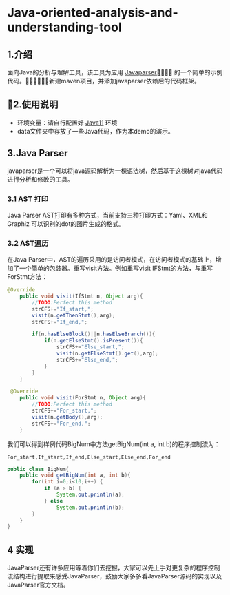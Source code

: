 # Java-oriented-analysis-and-understanding-tool

## 1.介绍

面向Java的分析与理解工具，该工具为应用 [Javaparser](https://javaparser.org) 的一个简单的示例代码。新建maven项目，并添加javaparser依赖后的代码框架。

## 2.使用说明

* 环境变量：请自行配置好 [Java11](https://www.oracle.com/java/technologies/downloads/#java11) 环境
* data文件夹中存放了一些Java代码，作为本demo的演示。

## 3.Java Parser

javaparser是一个可以将java源码解析为一棵语法树，然后基于这棵树对java代码进行分析和修改的工具。

### 3.1  AST 打印

Java Parser AST打印有多种方式，当前支持三种打印方式：Yaml、XML和 Graphiz 可以识别的dot的图片生成的格式。

### 3.2 AST遍历

在Java Parser中，AST的遍历采用的是访问者模式，在访问者模式的基础上，增加了一个简单的包装器。重写visit方法。例如重写visit IFStmt的方法，与重写ForStmt方法：

```java
@Override
    public void visit(IfStmt n, Object arg){
        //TODO:Perfect this method
        strCFS+="If_start,";
        visit(n.getThenStmt(),arg);
        strCFS+="If_end,";

        if(n.hasElseBlock()||n.hasElseBranch()){
            if(n.getElseStmt().isPresent()){
                strCFS+="Else_start,";
                visit(n.getElseStmt().get(),arg);
                strCFS+="Else_end,";
            }
        }
    }
```

```java
 @Override
    public void visit(ForStmt n, Object arg){
        //TODO:Perfect this method
        strCFS+="For_start,";
        visit(n.getBody(),arg);
        strCFS+="For_end,";
    }
```

我们可以得到样例代码BigNum中方法getBigNum(int a, int b)的程序控制流为：

```
For_start,If_start,If_end,Else_start,Else_end,For_end
```

```java
public class BigNum{
    public void getBigNum(int a, int b){
        for(int i=0;i<10;i++) {
            if (a > b) {
                System.out.println(a);
            } else
                System.out.println(b);
        }
    }
}
```

## 4 实现

JavaParser还有许多应用等着你们去挖掘，大家可以先上手对更复杂的程序控制流结构进行提取来感受JavaParser，鼓励大家多多看JavaParser源码的实现以及JavaParser官方文档。

